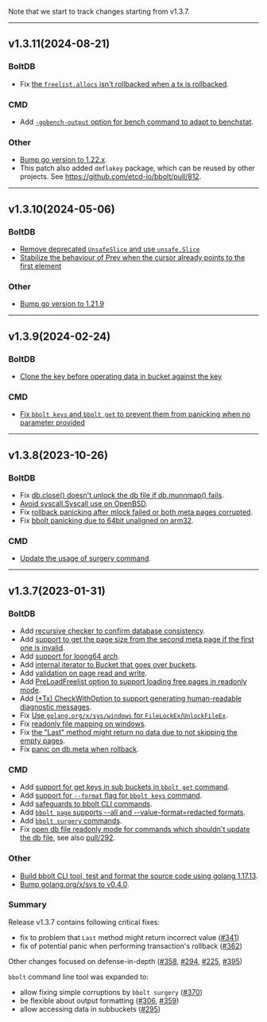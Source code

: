 Note that we start to track changes starting from v1.3.7.

<hr>

## v1.3.11(2024-08-21)

### BoltDB
- Fix [the `freelist.allocs` isn't rollbacked when a tx is rollbacked](https://github.com/etcd-io/bbolt/pull/823).

### CMD
- Add [`-gobench-output` option for bench command to adapt to benchstat](https://github.com/etcd-io/bbolt/pull/802).

### Other
- [Bump go version to 1.22.x](https://github.com/etcd-io/bbolt/pull/822).
- This patch also added `dmflakey` package, which can be reused by other projects. See https://github.com/etcd-io/bbolt/pull/812.

<hr>

## v1.3.10(2024-05-06)

### BoltDB
- [Remove deprecated `UnsafeSlice` and use `unsafe.Slice`](https://github.com/etcd-io/bbolt/pull/717)
- [Stabilize the behaviour of Prev when the cursor already points to the first element](https://github.com/etcd-io/bbolt/pull/744)

### Other
- [Bump go version to 1.21.9](https://github.com/etcd-io/bbolt/pull/713)

<hr>

## v1.3.9(2024-02-24)

### BoltDB
- [Clone the key before operating data in bucket against the key](https://github.com/etcd-io/bbolt/pull/639)

### CMD
- [Fix `bbolt keys` and `bbolt get` to prevent them from panicking when no parameter provided](https://github.com/etcd-io/bbolt/pull/683)

<hr>

## v1.3.8(2023-10-26)

### BoltDB
- Fix [db.close() doesn't unlock the db file if db.munnmap() fails](https://github.com/etcd-io/bbolt/pull/439).
- [Avoid syscall.Syscall use on OpenBSD](https://github.com/etcd-io/bbolt/pull/406).
- Fix [rollback panicking after mlock failed or both meta pages corrupted](https://github.com/etcd-io/bbolt/pull/444).
- Fix [bbolt panicking due to 64bit unaligned on arm32](https://github.com/etcd-io/bbolt/pull/584).

### CMD
- [Update the usage of surgery command](https://github.com/etcd-io/bbolt/pull/411).

<hr>

## v1.3.7(2023-01-31)

### BoltDB
- Add [recursive checker to confirm database consistency](https://github.com/etcd-io/bbolt/pull/225).
- Add [support to get the page size from the second meta page if the first one is invalid](https://github.com/etcd-io/bbolt/pull/294).
- Add [support for loong64 arch](https://github.com/etcd-io/bbolt/pull/303).
- Add [internal iterator to Bucket that goes over buckets](https://github.com/etcd-io/bbolt/pull/356).
- Add [validation on page read and write](https://github.com/etcd-io/bbolt/pull/358).
- Add [PreLoadFreelist option to support loading free pages in readonly mode](https://github.com/etcd-io/bbolt/pull/381).
- Add [(*Tx) CheckWithOption to support generating human-readable diagnostic messages](https://github.com/etcd-io/bbolt/pull/395).
- Fix [Use `golang.org/x/sys/windows` for `FileLockEx`/`UnlockFileEx`](https://github.com/etcd-io/bbolt/pull/283).
- Fix [readonly file mapping on windows](https://github.com/etcd-io/bbolt/pull/307).
- Fix [the "Last" method might return no data due to not skipping the empty pages](https://github.com/etcd-io/bbolt/pull/341).
- Fix [panic on db.meta when rollback](https://github.com/etcd-io/bbolt/pull/362).

### CMD
- Add [support for get keys in sub buckets in `bbolt get` command](https://github.com/etcd-io/bbolt/pull/295).
- Add [support for `--format` flag for `bbolt keys` command](https://github.com/etcd-io/bbolt/pull/306).
- Add [safeguards to bbolt CLI commands](https://github.com/etcd-io/bbolt/pull/354).
- Add [`bbolt page` supports --all and --value-format=redacted formats](https://github.com/etcd-io/bbolt/pull/359).
- Add [`bbolt surgery` commands](https://github.com/etcd-io/bbolt/issues/370).
- Fix [open db file readonly mode for commands which shouldn't update the db file](https://github.com/etcd-io/bbolt/pull/365), see also [pull/292](https://github.com/etcd-io/bbolt/pull/292).

### Other
- [Build bbolt CLI tool, test and format the source code using golang 1.17.13](https://github.com/etcd-io/bbolt/pull/297).
- [Bump golang.org/x/sys to v0.4.0](https://github.com/etcd-io/bbolt/pull/397).

### Summary
Release v1.3.7 contains following critical fixes:
- fix to problem that `Last` method might return incorrect value ([#341](https://github.com/etcd-io/bbolt/pull/341))
- fix of potential panic when performing transaction's rollback ([#362](https://github.com/etcd-io/bbolt/pull/362))

Other changes focused on defense-in-depth ([#358](https://github.com/etcd-io/bbolt/pull/358), [#294](https://github.com/etcd-io/bbolt/pull/294), [#225](https://github.com/etcd-io/bbolt/pull/225), [#395](https://github.com/etcd-io/bbolt/pull/395))

`bbolt` command line tool was expanded to:
- allow fixing simple corruptions by `bbolt surgery` ([#370](https://github.com/etcd-io/bbolt/pull/370))
- be flexible about output formatting ([#306](https://github.com/etcd-io/bbolt/pull/306), [#359](https://github.com/etcd-io/bbolt/pull/359))
- allow accessing data in subbuckets ([#295](https://github.com/etcd-io/bbolt/pull/295))
